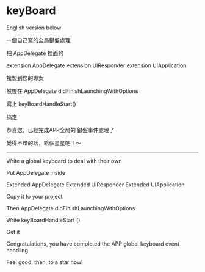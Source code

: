 # keyBoard

English version below

一個自己寫的全局鍵盤處理

把 AppDelegate 裡面的

extension AppDelegate
extension UIResponder 
extension UIApplication

 複製到您的專案
 
 然後在 AppDelegate didFinishLaunchingWithOptions
 
 寫上 keyBoardHandleStart()
 
 搞定
 
 恭喜您，已經完成APP全局的 鍵盤事件處理了
 
 覺得不錯的話，給個星星吧！～

-----------------


Write a global keyboard to deal with their own

Put AppDelegate inside

Extended AppDelegate
Extended UIResponder
Extended UIApplication

Copy it to your project

Then AppDelegate didFinishLaunchingWithOptions

Write  keyBoardHandleStart ()

Get it

Congratulations, you have completed the APP global keyboard event handling

Feel good, then, to a star now!


